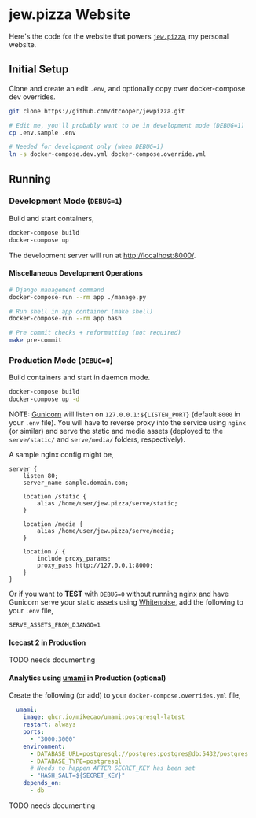 # jew.pizza Website

Here's the code for the website that powers [`jew.pizza`](https://jew.pizza), my
personal website.


## Initial Setup

Clone and create an edit `.env`, and optionally copy over docker-compose dev
overrides.

```bash
git clone https://github.com/dtcooper/jewpizza.git

# Edit me, you'll probably want to be in development mode (DEBUG=1)
cp .env.sample .env

# Needed for development only (when DEBUG=1)
ln -s docker-compose.dev.yml docker-compose.override.yml
```


## Running

### Development Mode (`DEBUG=1`)

Build and start containers,

```bash
docker-compose build
docker-compose up
```

The development server will run at <http://localhost:8000/>.


#### Miscellaneous Development Operations

```bash
# Django management command
docker-compose-run --rm app ./manage.py

# Run shell in app container (make shell)
docker-compose-run --rm app bash

# Pre commit checks + reformatting (not required)
make pre-commit
```


### Production Mode (`DEBUG=0`)

Build containers and start in daemon mode.

```bash
docker-compose build
docker-compose up -d
```

NOTE: [Gunicorn](https://gunicorn.org/) will listen on `127.0.0.1:${LISTEN_PORT}`
(default `8000` in your `.env` file). You will have to reverse proxy into the service
using `nginx` (or similar) and serve the static and media assets (deployed to the
`serve/static/` and `serve/media/` folders, respectively).

A sample nginx config might be,

```nginx
server {
    listen 80;
    server_name sample.domain.com;

    location /static {
        alias /home/user/jew.pizza/serve/static;
    }

    location /media {
        alias /home/user/jew.pizza/serve/media;
    }

    location / {
        include proxy_params;
        proxy_pass http://127.0.0.1:8000;
    }
}
```

Or if you want to **TEST** with `DEBUG=0` without running nginx and have Gunicorn
serve your static assets using [Whitenoise](http://whitenoise.evans.io/en/stable/),
add the following to your `.env` file,

```
SERVE_ASSETS_FROM_DJANGO=1
```

#### Icecast 2 in Production

TODO needs documenting

#### Analytics using [umami](https://github.com/mikecao/umami) in Production (optional)

Create the following (or add) to your `docker-compose.overrides.yml` file,

```yaml
  umami:
    image: ghcr.io/mikecao/umami:postgresql-latest
    restart: always
    ports:
      - "3000:3000"
    environment:
      - DATABASE_URL=postgresql://postgres:postgres@db:5432/postgres
      - DATABASE_TYPE=postgresql
      # Needs to happen AFTER SECRET_KEY has been set
      - "HASH_SALT=${SECRET_KEY}"
    depends_on:
      - db
```

TODO needs documenting

